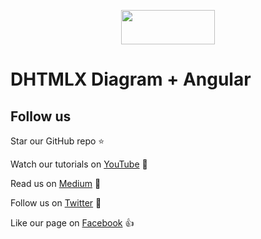 <p align="center">
	<a href="https://dhtmlx.github.io/angular-diagram-demo/?path=/story/activity-diagram--base"><img src="https://dhtmlx.github.io/angular-suite-demo/assets/logo.svg" width="150" height="55"></a>
</p>


# DHTMLX Diagram + Angular

## Follow us

Star our GitHub repo :star:

Watch our tutorials on [YouTube](https://www.youtube.com/user/dhtmlx/videos) :eyes:

Read us on [Medium](https://medium.com/@dhtmlx) :newspaper:

Follow us on [Twitter](https://twitter.com/dhtmlx) :feet:

Like our page on [Facebook](https://www.facebook.com/dhtmlx/) :thumbsup:
